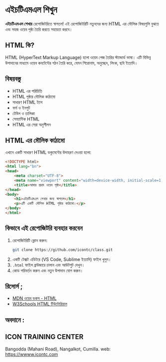 # এইচটিএমএল শিখুন

**এইচটিএমএল শেখার** রেপোজিটরিতে স্বাগতম! এই রেপোজিটরিটি নতুনদের জন্য HTML এর মৌলিক বিষয়গুলি বুঝতে এবং সহজ ওয়েব পৃষ্ঠা তৈরি করতে সহায়তা করবে।

## HTML কি?
HTML (HyperText Markup Language) হলো ওয়েব পেজ তৈরির স্ট্যান্ডার্ড ভাষা। এটি বিভিন্ন উপাদানের মাধ্যমে ওয়েব কনটেন্টের গঠন তৈরি করে, যেমন শিরোনাম, অনুচ্ছেদ, লিংক, ছবি ইত্যাদি।

## বিষয়বস্তু
- HTML এর পরিচিতি
- HTML পৃষ্ঠার মৌলিক কাঠামো
- সাধারণ HTML ট্যাগ
- ফর্ম ও ইনপুট
- টেবিল ও তালিকা
- সেম্যান্টিক HTML
- HTML এর সেরা অনুশীলন

## HTML এর মৌলিক কাঠামো
এখানে একটি সাধারণ HTML ডকুমেন্টের উদাহরণ দেওয়া হলো:

```html
<!DOCTYPE html>
<html lang="bn">
<head>
    <meta charset="UTF-8">
    <meta name="viewport" content="width=device-width, initial-scale=1.0">
    <title>আমার প্রথম ওয়েব পৃষ্ঠা</title>
</head>
<body>
    <h1>এইচটিএমএল শেখার জন্য স্বাগতম</h1>
    <p>এটি একটি মৌলিক HTML পৃষ্ঠার কাঠামো।</p>
</body>
</html>
```

## কিভাবে এই রেপোজিটরি ব্যবহার করবেন
1. রেপোজিটরিটি ক্লোন করুন:
   ```sh
   git clone https://github.com/icontc/class.git
   ```
2. একটি টেক্সট এডিটরে (VS Code, Sublime ইত্যাদি) ফাইল খুলুন।
3. `.html` ফাইল ব্রাউজারে চালান এবং আউটপুট দেখুন।
4. কোড পরিবর্তন করুন এবং নতুন উপাদান যোগ করুন।

## রিসোর্স ;
- [MDN ওয়েব ডকস - HTML](https://developer.mozilla.org/en-US/docs/Web/HTML)
- [W3Schools HTML টিউটোরিয়াল](https://www.w3schools.com/html/)

## অবদানে :
## ICON TRAINING CENTER
Bangodda (Mahani Road), Nangalkot, Cumilla.
web: https://wwww.icontc.com


